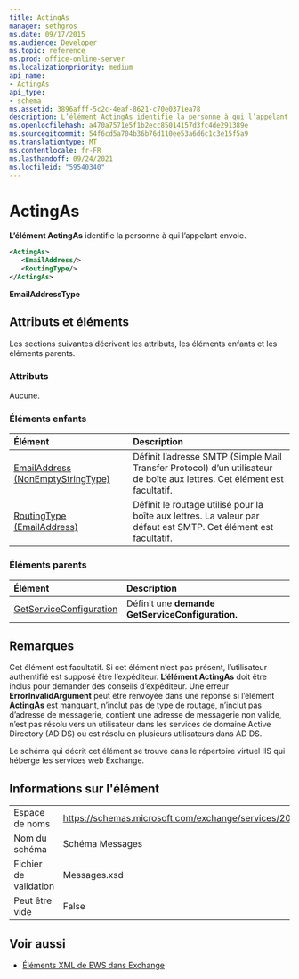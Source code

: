 ```yaml
---
title: ActingAs
manager: sethgros
ms.date: 09/17/2015
ms.audience: Developer
ms.topic: reference
ms.prod: office-online-server
ms.localizationpriority: medium
api_name:
- ActingAs
api_type:
- schema
ms.assetid: 3896afff-5c2c-4eaf-8621-c70e0371ea78
description: L’élément ActingAs identifie la personne à qui l’appelant envoie.
ms.openlocfilehash: a470a7571e5f1b2ecc85014157d3fc4de291389e
ms.sourcegitcommit: 54f6cd5a704b36b76d110ee53a6d6c1c3e15f5a9
ms.translationtype: MT
ms.contentlocale: fr-FR
ms.lasthandoff: 09/24/2021
ms.locfileid: "59540340"
---
```

# <a name="actingas"></a>ActingAs

**L’élément ActingAs** identifie la personne à qui l’appelant envoie. 
  
```xml
<ActingAs>
   <EmailAddress/>
   <RoutingType/>
</ActingAs>
```

 **EmailAddressType**
## <a name="attributes-and-elements"></a>Attributs et éléments

Les sections suivantes décrivent les attributs, les éléments enfants et les éléments parents.
  
### <a name="attributes"></a>Attributs

Aucune.
  
### <a name="child-elements"></a>Éléments enfants

|**Élément**|**Description**|
|:-----|:-----|
|[EmailAddress (NonEmptyStringType)](emailaddress-nonemptystringtype.md) <br/> |Définit l’adresse SMTP (Simple Mail Transfer Protocol) d’un utilisateur de boîte aux lettres. Cet élément est facultatif.  <br/> |
|[RoutingType (EmailAddress)](routingtype-emailaddress.md) <br/> |Définit le routage utilisé pour la boîte aux lettres. La valeur par défaut est SMTP. Cet élément est facultatif.  <br/> |
   
### <a name="parent-elements"></a>Éléments parents

|**Élément**|**Description**|
|:-----|:-----|
|[GetServiceConfiguration](getserviceconfiguration.md) <br/> |Définit une **demande GetServiceConfiguration.**  <br/> |
   
## <a name="remarks"></a>Remarques

Cet élément est facultatif. Si cet élément n’est pas présent, l’utilisateur authentifié est supposé être l’expéditeur. **L’élément ActingAs** doit être inclus pour demander des conseils d’expéditeur. Une erreur **ErrorInvalidArgument** peut être renvoyée dans une réponse si l’élément **ActingAs** est manquant, n’inclut pas de type de routage, n’inclut pas d’adresse de messagerie, contient une adresse de messagerie non valide, n’est pas résolu vers un utilisateur dans les services de domaine Active Directory (AD DS) ou est résolu en plusieurs utilisateurs dans AD DS. 
  
Le schéma qui décrit cet élément se trouve dans le répertoire virtuel IIS qui héberge les services web Exchange.
  
## <a name="element-information"></a>Informations sur l'élément

|||
|:-----|:-----|
|Espace de noms  <br/> |https://schemas.microsoft.com/exchange/services/2006/messages  <br/> |
|Nom du schéma  <br/> |Schéma Messages  <br/> |
|Fichier de validation  <br/> |Messages.xsd  <br/> |
|Peut être vide  <br/> |False  <br/> |
   
## <a name="see-also"></a>Voir aussi

- [Éléments XML de EWS dans Exchange](ews-xml-elements-in-exchange.md)

